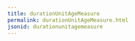 ```yaml
---
title: durationUnitAgeMeasure
permalink: durationUnitAgeMeasure.html
jsonid: durationunitagemeasure
---
```

